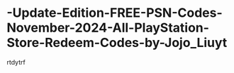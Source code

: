 # -Update-Edition-FREE-PSN-Codes-November-2024-All-PlayStation-Store-Redeem-Codes-by-Jojo_Liuyt
rtdytrf
